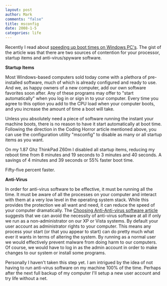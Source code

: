 ```yaml
--- 
layout: post
author: Mark
comments: "false"
title: msconfig
date: 2008-1-5
categories: life
---
```

Recently I read about <a href="http://www.codinghorror.com/blog/archives/000923.html" title="Speeding Up Your PC's Boot Time">speeding up boot times on Windows PC's</a>.  The gist of the article was that there are two sources of contention for your processor, startup items and anti-virus/spyware software.

<strong>Startup Items</strong>

Most Windows-based computers sold today come with a plethora of pre-installed software, much of which is already configured and ready to use.  And we, as happy owners of a new computer, add our own software favorites soon after.  Any of these programs may offer to "start automatically" when you log in or sign in to your computer.    Every time you agree to this option you add to the CPU load when your computer boots, and you increase the amount of time a boot will take.

Unless you absolutely need a piece of software running the instant your machine boots, there is no reason to have it start automatically at boot time.  Following the direction in the Coding Horror article mentioned above, you can use the configuration utility "msconfig" to disable as many or all startup items as you want.

On my 1.87 Ghz ThinkPad Z60m I disabled all startup items, reducing my reboot time from 8 minutes and 19 seconds to 3 minutes and 40 seconds.  A savings of 4 minutes and 39 seconds or 55% faster boot time.

Fifty-five percent faster.

<strong>Anti-Virus</strong>

In order for anti-virus software to be effective, it must be running all the time.  It must be aware of all the processes on your computer and interact with them at a very low level in the operating system stack.  While this provides the protection we all want and need, it can reduce the speed of your computer dramatically.  The <a href="http://www.codinghorror.com/blog/archives/000803.html" title="Choosing Anti-Anti-Virus Software">Choosing Anti-Anti-virus software article</a> suggests that we can avoid the necessity of anti-virus software at all if only we run as a non-administrator on our XP or Vista systems.  By default your user account as administrator rights to your computer.  This means any process your start (or that you appear to start) can do pretty much what ever it wants in terms of altering the system.  By running as a normal user we would effectively prevent malware from doing harm to our computers.  Of course, we would have to log in as the admin account in order to make changes to our system or install some programs.

Personally I haven't taken this step yet.  I am intrigued by the idea of not having to run anti-virus software on my machine 100% of the time.  Perhaps after the next full backup of my computer I'll setup a new user account and try life without a net.
